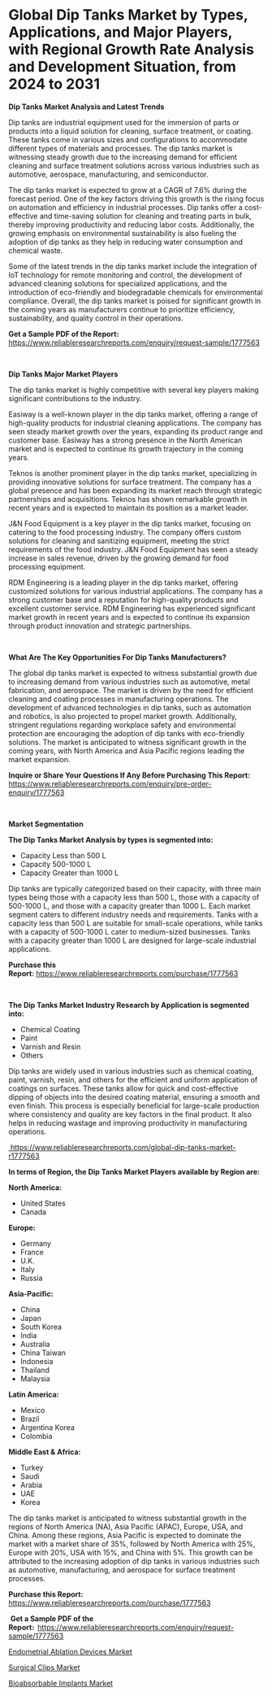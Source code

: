 <p><h1>Global Dip Tanks Market by Types, Applications, and Major Players, with Regional Growth Rate Analysis and Development Situation, from 2024 to 2031</h1></p><p><strong>Dip Tanks Market Analysis and Latest Trends</strong></p>
<p><p>Dip tanks are industrial equipment used for the immersion of parts or products into a liquid solution for cleaning, surface treatment, or coating. These tanks come in various sizes and configurations to accommodate different types of materials and processes. The dip tanks market is witnessing steady growth due to the increasing demand for efficient cleaning and surface treatment solutions across various industries such as automotive, aerospace, manufacturing, and semiconductor.</p><p>The dip tanks market is expected to grow at a CAGR of 7.6% during the forecast period. One of the key factors driving this growth is the rising focus on automation and efficiency in industrial processes. Dip tanks offer a cost-effective and time-saving solution for cleaning and treating parts in bulk, thereby improving productivity and reducing labor costs. Additionally, the growing emphasis on environmental sustainability is also fueling the adoption of dip tanks as they help in reducing water consumption and chemical waste.</p><p>Some of the latest trends in the dip tanks market include the integration of IoT technology for remote monitoring and control, the development of advanced cleaning solutions for specialized applications, and the introduction of eco-friendly and biodegradable chemicals for environmental compliance. Overall, the dip tanks market is poised for significant growth in the coming years as manufacturers continue to prioritize efficiency, sustainability, and quality control in their operations.</p></p>
<p><strong>Get a Sample PDF of the Report:&nbsp;</strong> <a href="https://www.reliableresearchreports.com/enquiry/request-sample/1777563">https://www.reliableresearchreports.com/enquiry/request-sample/1777563</a></p>
<p>&nbsp;</p>
<p><strong>Dip Tanks Major Market Players</strong></p>
<p><p>The dip tanks market is highly competitive with several key players making significant contributions to the industry. </p><p>Easiway is a well-known player in the dip tanks market, offering a range of high-quality products for industrial cleaning applications. The company has seen steady market growth over the years, expanding its product range and customer base. Easiway has a strong presence in the North American market and is expected to continue its growth trajectory in the coming years.</p><p>Teknos is another prominent player in the dip tanks market, specializing in providing innovative solutions for surface treatment. The company has a global presence and has been expanding its market reach through strategic partnerships and acquisitions. Teknos has shown remarkable growth in recent years and is expected to maintain its position as a market leader.</p><p>J&N Food Equipment is a key player in the dip tanks market, focusing on catering to the food processing industry. The company offers custom solutions for cleaning and sanitizing equipment, meeting the strict requirements of the food industry. J&N Food Equipment has seen a steady increase in sales revenue, driven by the growing demand for food processing equipment.</p><p>RDM Engineering is a leading player in the dip tanks market, offering customized solutions for various industrial applications. The company has a strong customer base and a reputation for high-quality products and excellent customer service. RDM Engineering has experienced significant market growth in recent years and is expected to continue its expansion through product innovation and strategic partnerships.</p></p>
<p>&nbsp;</p>
<p><strong>What Are The Key Opportunities For Dip Tanks Manufacturers?</strong></p>
<p><p>The global dip tanks market is expected to witness substantial growth due to increasing demand from various industries such as automotive, metal fabrication, and aerospace. The market is driven by the need for efficient cleaning and coating processes in manufacturing operations. The development of advanced technologies in dip tanks, such as automation and robotics, is also projected to propel market growth. Additionally, stringent regulations regarding workplace safety and environmental protection are encouraging the adoption of dip tanks with eco-friendly solutions. The market is anticipated to witness significant growth in the coming years, with North America and Asia Pacific regions leading the market expansion.</p></p>
<p><strong>Inquire or Share Your Questions If Any Before Purchasing This Report:</strong> <a href="https://www.reliableresearchreports.com/enquiry/pre-order-enquiry/1777563">https://www.reliableresearchreports.com/enquiry/pre-order-enquiry/1777563</a></p>
<p>&nbsp;</p>
<p><strong>Market Segmentation</strong></p>
<p><strong>The Dip Tanks Market Analysis by types is segmented into:</strong></p>
<p><ul><li>Capacity Less than 500 L</li><li>Capacity 500-1000 L</li><li>Capacity Greater than 1000 L</li></ul></p>
<p><p>Dip tanks are typically categorized based on their capacity, with three main types being those with a capacity less than 500 L, those with a capacity of 500-1000 L, and those with a capacity greater than 1000 L. Each market segment caters to different industry needs and requirements. Tanks with a capacity less than 500 L are suitable for small-scale operations, while tanks with a capacity of 500-1000 L cater to medium-sized businesses. Tanks with a capacity greater than 1000 L are designed for large-scale industrial applications.</p></p>
<p><strong>Purchase this Report:&nbsp;</strong><a href="https://www.reliableresearchreports.com/purchase/1777563">https://www.reliableresearchreports.com/purchase/1777563</a></p>
<p>&nbsp;</p>
<p><strong>The Dip Tanks Market Industry Research by Application is segmented into:</strong></p>
<p><ul><li>Chemical Coating</li><li>Paint</li><li>Varnish and Resin</li><li>Others</li></ul></p>
<p><p>Dip tanks are widely used in various industries such as chemical coating, paint, varnish, resin, and others for the efficient and uniform application of coatings on surfaces. These tanks allow for quick and cost-effective dipping of objects into the desired coating material, ensuring a smooth and even finish. This process is especially beneficial for large-scale production where consistency and quality are key factors in the final product. It also helps in reducing wastage and improving productivity in manufacturing operations.</p></p>
<p><a href="https://www.reliableresearchreports.com/global-dip-tanks-market-r1777563">&nbsp;https://www.reliableresearchreports.com/global-dip-tanks-market-r1777563</a></p>
<p><strong>In terms of Region, the Dip Tanks Market Players available by Region are:</strong></p>
<p>
    <p> <strong> North America: </strong>
        <ul>
            <li>United States</li>
            <li>Canada</li>
        </ul>
        </p> 
    <p> <strong> Europe: </strong>
        <ul>
            <li>Germany</li>
            <li>France</li>
            <li>U.K.</li>
            <li>Italy</li>
            <li>Russia</li>
        </ul>
        </p> 
    <p> <strong> Asia-Pacific: </strong>
        <ul>
            <li>China</li>
            <li>Japan</li>
            <li>South Korea</li>
            <li>India</li>
            <li>Australia</li>
            <li>China Taiwan</li>
            <li>Indonesia</li>
            <li>Thailand</li>
            <li>Malaysia</li>
        </ul>
        </p> 
    <p> <strong> Latin America: </strong>
        <ul>
            <li>Mexico</li>
            <li>Brazil</li>
            <li>Argentina Korea</li>
            <li>Colombia</li>
        </ul>
        </p> 
    <p> <strong> Middle East & Africa: </strong>
        <ul>
            <li>Turkey</li>
            <li>Saudi</li>
            <li>Arabia</li>
            <li>UAE</li>
            <li>Korea</li>
        </ul>
    </p>
    </p>
<p><p>The dip tanks market is anticipated to witness substantial growth in the regions of North America (NA), Asia Pacific (APAC), Europe, USA, and China. Among these regions, Asia Pacific is expected to dominate the market with a market share of 35%, followed by North America with 25%, Europe with 20%, USA with 15%, and China with 5%. This growth can be attributed to the increasing adoption of dip tanks in various industries such as automotive, manufacturing, and aerospace for surface treatment processes.</p></p>
<p><strong>Purchase this Report: </strong><a href="https://www.reliableresearchreports.com/purchase/1777563">https://www.reliableresearchreports.com/purchase/1777563</a></p>
<p>&nbsp;<strong>Get a Sample PDF of the Report:&nbsp;&nbsp;</strong><a href="https://www.reliableresearchreports.com/enquiry/request-sample/1777563">https://www.reliableresearchreports.com/enquiry/request-sample/1777563</a></p>
<p><strong></strong></p>
<p><p><a href="https://www.linkedin.com/pulse/endometrial-ablation-devices-market-insights-cagr-trends-uqwve?trackingId=35rqwzAIdjGSDSfWOGElLA%3D%3D">Endometrial Ablation Devices Market</a></p><p><a href="https://www.linkedin.com/pulse/decoding-surgical-clips-market-metrics-share-trends-zetse?trackingId=mTLBPZqNexp5PHiM%2FpvNpA%3D%3D">Surgical Clips Market</a></p><p><a href="https://www.linkedin.com/pulse/bioabsorbable-implants-market-furnishes-information-share-7v9je?trackingId=kMugXaJw%2BBNojNfpf%2Fc77w%3D%3D">Bioabsorbable Implants Market</a></p></p>